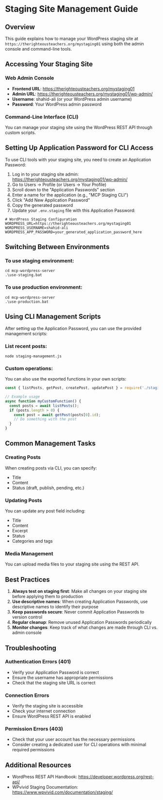 # Staging Site Management Guide

## Overview

This guide explains how to manage your WordPress staging site at `https://therighteousteachers.org/mystaging01` using both the admin console and command-line tools.

## Accessing Your Staging Site

### Web Admin Console
- **Frontend URL**: https://therighteousteachers.org/mystaging01
- **Admin URL**: https://therighteousteachers.org/mystaging01/wp-admin/
- **Username**: shahid-ali (or your WordPress admin username)
- **Password**: Your WordPress admin password

### Command-Line Interface (CLI)
You can manage your staging site using the WordPress REST API through custom scripts.

## Setting Up Application Password for CLI Access

To use CLI tools with your staging site, you need to create an Application Password:

1. Log in to your staging site admin: https://therighteousteachers.org/mystaging01/wp-admin/
2. Go to Users → Profile (or Users → Your Profile)
3. Scroll down to the "Application Passwords" section
4. Enter a name for the application (e.g., "MCP Staging CLI")
5. Click "Add New Application Password"
6. Copy the generated password
7. Update your `.env.staging` file with this Application Password:

```
# WordPress Staging Configuration
WORDPRESS_URL=https://therighteousteachers.org/mystaging01
WORDPRESS_USERNAME=shahid-ali
WORDPRESS_APP_PASSWORD=your_generated_application_password_here
```

## Switching Between Environments

### To use staging environment:
```
cd mcp-wordpress-server
.\use-staging.bat
```

### To use production environment:
```
cd mcp-wordpress-server
.\use-production.bat
```

## Using CLI Management Scripts

After setting up the Application Password, you can use the provided management scripts:

### List recent posts:
```
node staging-management.js
```

### Custom operations:
You can also use the exported functions in your own scripts:

```javascript
const { listPosts, getPost, createPost, updatePost } = require('./staging-management');

// Example usage
async function myCustomFunction() {
  const posts = await listPosts();
  if (posts.length > 0) {
    const post = await getPost(posts[0].id);
    // Do something with the post
  }
}
```

## Common Management Tasks

### Creating Posts
When creating posts via CLI, you can specify:
- Title
- Content
- Status (draft, publish, pending, etc.)

### Updating Posts
You can update any post field including:
- Title
- Content
- Excerpt
- Status
- Categories and tags

### Media Management
You can upload media files to your staging site using the REST API.

## Best Practices

1. **Always test on staging first**: Make all changes on your staging site before applying them to production
2. **Use descriptive names**: When creating Application Passwords, use descriptive names to identify their purpose
3. **Keep passwords secure**: Never commit Application Passwords to version control
4. **Regular cleanup**: Remove unused Application Passwords periodically
5. **Monitor changes**: Keep track of what changes are made through CLI vs. admin console

## Troubleshooting

### Authentication Errors (401)
- Verify your Application Password is correct
- Ensure the username has appropriate permissions
- Check that the staging site URL is correct

### Connection Errors
- Verify the staging site is accessible
- Check your internet connection
- Ensure WordPress REST API is enabled

### Permission Errors (403)
- Check that your user account has the necessary permissions
- Consider creating a dedicated user for CLI operations with minimal required permissions

## Additional Resources

- WordPress REST API Handbook: https://developer.wordpress.org/rest-api/
- WPvivid Staging Documentation: https://www.wpvivid.com/documentation/staging/